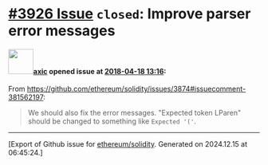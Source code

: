# [\#3926 Issue](https://github.com/ethereum/solidity/issues/3926) `closed`: Improve parser error messages

#### <img src="https://avatars.githubusercontent.com/u/20340?v=4" width="50">[axic](https://github.com/axic) opened issue at [2018-04-18 13:16](https://github.com/ethereum/solidity/issues/3926):

From https://github.com/ethereum/solidity/issues/3874#issuecomment-381562197:

> We should also fix the error messages. "Expected token LParen" should be changed to something like `Expected '('`.




-------------------------------------------------------------------------------



[Export of Github issue for [ethereum/solidity](https://github.com/ethereum/solidity). Generated on 2024.12.15 at 06:45:24.]
